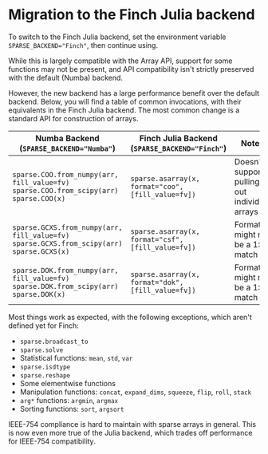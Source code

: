 # Migration to the Finch Julia backend
To switch to the Finch Julia backend, set the environment variable `SPARSE_BACKEND="Finch"`, then continue using.

While this is largely compatible with the Array API, support for some functions may not be present, and API compatibility isn't strictly preserved with the default (Numba) backend.

However, the new backend has a large performance benefit over the default backend. Below, you will find a table of common invocations, with their equivalents in the Finch Julia backend. The most common change is a standard API for construction of arrays.

| Numba Backend<br>(`SPARSE_BACKEND="Numba"`) | Finch Julia Backend<br>(`SPARSE_BACKEND="Finch"`)  | Notes |
|---------------------------------------------|----------------------------------------------------|-------|
| `sparse.COO.from_numpy(arr, fill_value=fv)`<br>`sparse.COO.from_scipy(arr)`<br>`sparse.COO(x)` | `sparse.asarray(x, format="coo", [fill_value=fv])` | Doesn't support pulling out individual arrays |
| `sparse.GCXS.from_numpy(arr, fill_value=fv)`<br>`sparse.GCXS.from_scipy(arr)`<br>`sparse.GCXS(x)` | `sparse.asarray(x, format="csf", [fill_value=fv])` | Format might not be a 1:1 match |
| `sparse.DOK.from_numpy(arr, fill_value=fv)`<br>`sparse.DOK.from_scipy(arr)`<br>`sparse.DOK(x)` | `sparse.asarray(x, format="dok", [fill_value=fv])` | Format might not be a 1:1 match |

Most things work as expected, with the following exceptions, which aren't defined yet for Finch:

* `sparse.broadcast_to`
* `sparse.solve`
* Statistical functions: `mean`, `std`, `var`
* `sparse.isdtype`
* `sparse.reshape`
* Some elementwise functions
* Manipulation functions: `concat`, `expand_dims`, `squeeze`, `flip`, `roll`, `stack`
* `arg*` functions: `argmin`, `argmax`
* Sorting functions: `sort`, `argsort`

IEEE-754 compliance is hard to maintain with sparse arrays in general. This is now even more true of the Julia backend, which trades off performance for IEEE-754 compatibility.
